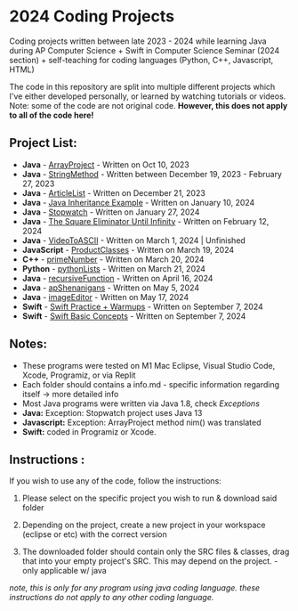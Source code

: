 # 2024 Coding Projects

Coding projects written between late 2023 - 2024 while learning Java during AP Computer Science + Swift in Computer Science Seminar (2024 section) + self-teaching for coding languages (Python, C++, Javascript, HTML)

The code in this repository are split into multiple different projects which I've either developed personally, or learned by watching tutorials or videos. Note: some of the code are not original code. **However, this does not apply to all of the code here!**
## Project List:
* **Java** - [ArrayProject](https://github.com/EmperorMurfy/2024JavaProjects/tree/main/ArrayProject) - Written on Oct 10, 2023
* **Java** - [StringMethod](https://github.com/EmperorMurfy/2024JavaProjects/tree/main/StringMethods) - Written between December 19, 2023 - February 27, 2023
* **Java** - [ArticleList](https://github.com/EmperorMurfy/2024JavaProjects/tree/main/ArticleListProject) - Written on December 21, 2023
* **Java** - [Java Inheritance Example](https://github.com/EmperorMurfy/2024JavaProjects/tree/main/Java%20Inheritance%20Example) - Written on January 10, 2024
* **Java** - [Stopwatch](https://github.com/EmperorMurfy/2024JavaProjects/tree/main/Stopwatch) - Written on January 27, 2024
* **Java** - [The Square Eliminator Until Infinity](https://github.com/EmperorMurfy/2024JavaProjects/tree/main/The%20Square%20Eliminator%20Until%20Infinity) - Written on February 12, 2024
* **Java** - [VideoToASCII](https://github.com/EmperorMurfy/2024JavaProjects/tree/main/VideoToASCII) - Written on March 1, 2024 | Unfinished
* **JavaScript** - [ProductClasses](https://github.com/EmperorMurfy/2024JavaProjects/tree/main/productClasses) - Written on March 19, 2024
* **C++** - [primeNumber](https://github.com/EmperorMurfy/2024CodingProjects/tree/main/primeNumbers) - Written on March 20, 2024
* **Python** - [pythonLists](https://github.com/EmperorMurfy/2024CodingProjects/tree/main/pythonLists) - Written on March 21, 2024
* **Java** - [recursiveFunction](https://github.com/EmperorMurfy/2024CodingProjects/tree/main/recursiveFunction) - Written on April 16, 2024
* **Java** - [apShenanigans](https://github.com/EmperorMurfy/2024CodingProjects/tree/main/apShenanigans) - Written on May 5, 2024
* **Java** - [imageEditor](https://github.com/EmperorMurfy/2024CodingProjects/tree/main/imageEditor) - Written on May 17, 2024
* **Swift** - [Swift Practice + Warmups](https://github.com/EmperorMurfy/2024CodingProjects/tree/main/Swift%20Practice%20%2B%20Warmups) - Written on September 7, 2024
* **Swift** - [Swift Basic Concepts](https://github.com/EmperorMurfy/2024CodingProjects/tree/main/Basic%20Swift%20Concepts) - Written on September 7, 2024


## Notes:
* These programs were tested on M1 Mac Eclipse, Visual Studio Code, Xcode, Programiz, or via Replit
* Each folder should contains a info.md - specific information regarding itself -> more detailed info
* Most Java programs were written via Java 1.8, check *Exceptions*
* **Java:** Exception: Stopwatch project uses Java 13
* **Javascript:** Exception: ArrayProject method nim() was translated 
* **Swift:** coded in Programiz or Xcode. 



## Instructions :
If you wish to use any of the code, follow the instructions:

1) Please select on the specific project you wish to run & download said folder

2) Depending on the project, create a new project in your workspace (eclipse or etc) with the correct version

3) The downloaded folder should contain only the SRC files & classes, drag that into your empty project's SRC. This may depend on the project. - only applicable w/ java

*note, this is only for any program using java coding language. these instructions do not apply to any other coding language.*
